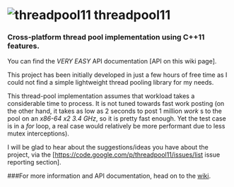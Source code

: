 ![threadpool11](https://raw.github.com/tghosgor/threadpool11/master/misc/logo.png)
threadpool11
==========

### Cross-platform thread pool implementation using C++11 features.

You can find the *VERY EASY* API documentation [API on this wiki page].

This project has been initially developed in just a few hours of free time as I could not find a simple lightweight thread pooling library for my needs.

This thread-pool implementation assumes that workload takes a considerable time to process. It is not tuned towards fast work posting (on the other hand, it takes as low as 2 seconds to post 1 million _work_ s to the pool on an _x86-64 x2 3.4 GHz_, so it is pretty fast enough. Yet the test case is in a _for_ loop, a real case would relatively be more performant due to less mutex interceptions).

I will be glad to hear about the suggestions/ideas you have about the project, via the [https://code.google.com/p/threadpool11/issues/list issue reporting section].

###For more information and API documentation, head on to the [wiki](https://github.com/tghosgor/threadpool11/wiki/).
